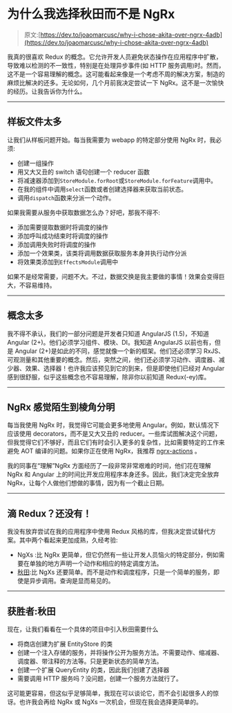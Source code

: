 # 为什么我选择秋田而不是 NgRx

> 原文:[https://dev.to/joaomarcusc/why-i-chose-akita-over-ngrx-4adb](https://dev.to/joaomarcusc/why-i-chose-akita-over-ngrx-4adb)

我真的很喜欢 Redux 的概念。它允许开发人员避免状态操作在应用程序中扩散，导致难以检测的不一致性，特别是在处理异步事件(如 HTTP 服务调用)时。然而，这不是一个容易理解的概念。这可能看起来像是一个考虑不周的解决方案，制造的麻烦比解决的还多。无论如何，几个月前我决定尝试一下 NgRx。这不是一次愉快的经历。让我告诉你为什么。

* * *

## [](#too-much-boilerplate)样板文件太多

让我们从样板问题开始。每当我需要为 webapp 的特定部分使用 NgRx 时，我必须:

*   创建一组操作
*   用又大又丑的 switch 语句创建一个 reducer 函数
*   将减速器添加到`StoreModule.forRoot`或`StoreModule.forFeature`调用中。
*   在我的组件中调用`select`函数或者创建选择器来获取当前状态。
*   调用`dispatch`函数来分派一个动作。

如果我需要从服务中获取数据怎么办？好吧，那我不得不:

*   添加需要提取数据时将调度的操作
*   添加呼叫成功结束时将调度的操作
*   添加调用失败时将调度的操作
*   添加一个效果类，该类将调用数据获取服务本身并执行动作分派
*   将效果类添加到`EffectsModule`调用中

如果不是经常需要，问题不大。不过，数据交换是我主要做的事情！效果会变得巨大，不容易维持。

* * *

## [](#too-many-concepts)概念太多

我不得不承认，我们的一部分问题是开发者只知道 AngularJS (1.5)，不知道 Angular (2+)。他们必须学习组件、模块、DI。我知道 AngularJS 以前也有，但是 Angular (2+)是如此的不同，感觉就像一个新的框架。他们还必须学习 RxJS、可观测量和其他重要的概念。然后，突然之间，他们还必须学习动作、调度器、减少器、效果、选择器！也许我应该预见到它的到来，但是即使他们已经对 Angular 感到很舒服，似乎这些概念也不容易理解，除非你以前知道 Redux(-ey)库。

* * *

## [](#ngrx-feels-alien-to-angular)NgRx 感觉陌生到棱角分明

每当我使用 NgRx 时，我觉得它可能会更多地使用 Angular。例如，默认情况下应该使用 decorators，而不是又大又丑的 reducer。一些库试图解决这个问题，但我觉得它们不够好，而且它们有时会引入更多的复杂性，比如需要特定的工作来避免 AOT 编译的问题。如果你正在使用 NgRx，我推荐 [ngrx-actions](https://github.com/amcdnl/ngrx-actions) 。

我的同事在“理解”NgRx 方面经历了一段非常非常艰难的时间，他们花在理解 NgRx 和 Angular 上的时间比开发应用程序本身还多。因此，我们决定完全放弃 NgRx，让每个人做他们想做的事情，因为有一个截止日期。

* * *

## [](#dropping-redux-not-yet)滴 Redux？还没有！

我没有放弃尝试在我的应用程序中使用 Redux 风格的库，但我决定尝试替代方案。其中两个看起来更加成熟，久经考验:

*   NgXs :比 NgRx 更简单，但它仍然有一些让开发人员恼火的特定部分，例如需要在单独的地方声明一个动作和相应的特定调度方法。
*   [秋田](https://netbasal.gitbook.io/akita/):比 NgXs 还要简单。而不是动作和调度程序，只是一个简单的服务，即使是异步调用。查询是显而易见的。

* * *

## [](#the-winner-akita)获胜者:秋田

现在，让我们看看在一个具体的项目中引入秋田需要什么

*   将商店创建为扩展 EntityStore 的类
*   创建一个注入存储的服务，并将操作公开为服务方法。不需要动作、缩减器、调度器、带注释的方法等。只是更新状态的简单方法。
*   创建一个扩展 QueryEntity 的类，因此我们创建了选择器
*   需要调用 HTTP 服务吗？没问题，创建一个服务方法就行了。

这可能更容易，但这似乎足够简单，我现在可以谈论它，而不会引起很多人的惊讶。也许我会再给 NgRx 或 NgXs 一次机会，但现在我会选择更简单的。